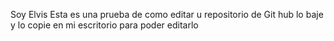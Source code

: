 Soy Elvis 
Esta es una prueba de como editar u repositorio de Git hub 
lo baje y lo copie en mi escritorio para poder editarlo


